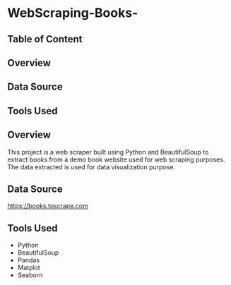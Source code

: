 # WebScraping-Books-
## Table of Content
## Overview
## Data Source
## Tools Used
## Overview
This project is a web scraper built using Python and BeautifulSoup to extract books from a demo book website used for web scraping purposes. The data extracted is used for data visualization purpose.
## Data Source
https://books.toscrape.com
## Tools Used
- Python
- BeautifulSoup
- Pandas
- Matplot
- Seaborn
